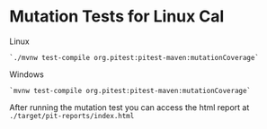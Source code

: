# Mutation Tests for Linux Cal

Linux  

    `./mvnw test-compile org.pitest:pitest-maven:mutationCoverage`

Windows

    `mvnw test-compile org.pitest:pitest-maven:mutationCoverage`

After running the mutation test you can access the html report at `./target/pit-reports/index.html`
